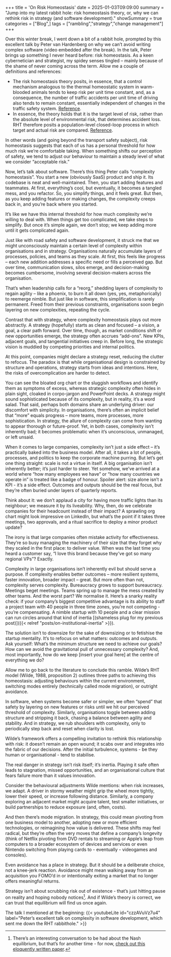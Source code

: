 +++
title = 'On Risk Homeostasis'
date = 2025-01-03T09:09:00
summary = "Jump into my latest rabbit hole: risk homeostasis theory, or, why we can rethink risk in strategy (and software development)."
showSummary = true
categories = ["Blog",]
tags = ["rambling","strategy","change management"]
+++

Over this winter break, I went down a bit of a rabbit hole, prompted by this excellent talk by Peter van Hardenberg on why we can’t avoid writing complex software (video embedded after the break). In the talk, Peter brings up something I never heard before: risk homeostasis. As a keen cybernetician and strategist, my spidey senses tingled – mainly because of the shame of never coming across the term. Allow me a couple of definitions and references:

- The risk homeostasis theory posits, in essence, that a control mechanism analogous to the thermal homeostatic system in warm-blooded animals tends to keep risk per unit time constant, and, as a consequence, the number of traffic accidents per unit time of driving also tends to remain constant, essentially independent of changes in the traffic safety system. [Reference](https://doi.org/10.1111/j.1539-6924.1986.tb00196.x).
- In essence, the theory holds that it is the target level of risk, rather than the absolute level of environmental risk, that determines accident loss. RHT therefore posits a population-level closed-loop process in which target and actual risk are compared. [Reference](https://www.sciencedirect.com/science/article/abs/pii/0925753596000070).

In other words (and going beyond the transport safety subject), risk homeostasis suggests that each of us has a personal threshold for how much risk we’re comfortable taking. When something shifts our perception of safety, we tend to adjust our behaviour to maintain a steady level of what we consider “acceptable risk.”

Now, let’s talk about software. There’s this thing Peter calls “complexity homeostasis”. You start a new (obviously SaaS) product and ship it. Its codebase is neat and well-maintained. Then, you start adding features and teammates. At first, everything’s cool, but eventually, it becomes a tangled mess, and you refactor. So, you simplify things, and it feels great. But then, as you keep adding features or making changes, the complexity creeps back in, and you’re back where you started.

It’s like we have this internal threshold for how much complexity we’re willing to deal with. When things get too complicated, we take steps to simplify. But once it’s simple again, we don’t stop; we keep adding more until it gets complicated again. 

Just like with road safety and software development, it struck me that we might unconsciously maintain a certain level of complexity within organisations and in strategy. Organisations naturally accumulate layers of processes, policies, and teams as they scale. At first, this feels like progress – each new addition addresses a specific need or fills a perceived gap. But over time, communication slows, silos emerge, and decision-making becomes cumbersome, involving several decision-makers across the organisation. 

That’s when leadership calls for a “reorg,” shedding layers of complexity to regain agility – like a phoenix, to burn it all down (yes, yes, metaphorically) to reemerge nimble. But just like in software, this simplification is rarely permanent. Freed from their previous constraints, organisations soon begin layering on new complexities, repeating the cycle.

Contrast that with strategy, where complexity homeostasis plays out more abstractly. A strategy (hopefully) starts as clean and focused – a vision, a goal, a clear path forward. Over time, though, as market conditions shift or new opportunities emerge, the strategy often accrues “add-ons”. New KPIs, adjacent goals, and tangential initiatives creep in. Before long, the strategic vision is muddied by competing priorities and internal politics. 

At this point, companies might declare a strategy reset, reducing the clutter to refocus. The paradox is that while organisational design is constrained by structure and operations, strategy starts from ideas and intentions. Here, the risks of overcomplication are harder to detect.

You can see the bloated org chart or the sluggish workflows and identify them as symptoms of excess, whereas strategic complexity often hides in plain sight, cloaked in corpo-jargon and PowerPoint decks. A strategy might sound sophisticated because of its complexity, but in reality, it’s a word salad.
That said, perhaps both domains share an underlying driver: our discomfort with simplicity. In organisations, there’s often an implicit belief that “more” equals progress – more teams, more processes, more sophistication. In strategy, the allure of complexity can come from wanting to appear thorough or future-proof. Yet, in both cases, complexity isn’t inherently bad; it becomes problematic when it’s unconscious, unmanaged, or left unsaid.

When it comes to large companies, complexity isn’t just a side effect – it’s practically baked into the business model. After all, it takes a lot of people, processes, and politics to keep the corporate machine purring. But let’s get one thing straight: scale is not a virtue in itself. A big organisation isn’t inherently better; it’s just harder to steer. Yet somehow, we’ve arrived at a world where “how many employees we have” or “how many countries we operate in” is treated like a badge of honour. Spoiler alert: size alone isn’t a KPI - it’s a side effect. Outcomes and outputs should be the real focus, but they’re often buried under layers of quarterly reports.

Think about it: we don’t applaud a city for having more traffic lights than its neighbour; we measure it by its liveability. Why, then, do we celebrate companies for their headcount instead of their impact? A sprawling org chart might look impressive on LinkedIn, but what’s the point if it takes three meetings, two approvals, and a ritual sacrifice to deploy a minor product update?

The irony is that large companies often mistake activity for effectiveness. They’re so busy managing the machinery of their size that they forget why they scaled in the first place: to deliver value. When was the last time you heard a customer say, “I love this brand because they’ve got so many regional VPs”? Exactly.

Complexity in large organisations isn’t inherently evil but should serve a purpose. If complexity enables better outcomes – more resilient systems, faster innovation, broader impact – great. But more often than not, complexity serves complexity. Bureaucracy grows to support bureaucracy. Meetings beget meetings. Teams spring up to manage the mess created by other teams. And the worst part? We normalise it.
Here’s a snarky reality check: if your company’s biggest competitive advantage is its ability to staff a project team with 40 people in three time zones, you’re not competing - you’re compensating. A nimble startup with 10 people and a clear mission can run circles around that kind of inertia [(shameless plug for my previous post)]({{< relref "posts/on-institutional-inertia" >}}). 

The solution isn’t to downsize for the sake of downsizing or to fetishise the startup mentality. It’s to refocus on what matters: outcomes and outputs. Ask yourself: What’s the minimum structure we need to achieve our goals? How can we avoid the gravitational pull of unnecessary complexity? And, most importantly, how do we keep [insert your goal here] at the centre of everything we do?

Allow me to go back to the literature to conclude this ramble. Wilde’s RHT model (Wilde, 1988, proposition 2) outlines three paths to achieving this homeostasis: adjusting behaviours within the current environment, switching modes entirely (technically called mode migration), or outright avoidance.

In software, when systems become safer or simpler, we often “spend” that safety by layering on new features or risks until we hit our perceived threshold of complexity. Similarly, organisations toggle between adding structure and stripping it back, chasing a balance between agility and stability. And in strategy, we rub shoulders with complexity, only to periodically step back and reset when clarity is lost.

Wilde’s framework offers a compelling invitation to rethink this relationship with risk: it doesn’t remain an open wound; it scabs over and integrates into the fabric of our decisions. After the initial turbulence, systems - be they human or organisational - tend to stabilise. 

The real danger in strategy isn’t risk itself; it’s inertia. Playing it safe often leads to stagnation, missed opportunities, and an organisational culture that fears failure more than it values innovation.

Consider the behavioural adjustments Wilde mentions: when risk increases, we adapt. A driver in stormy weather might grip the wheel more tightly, lower their speed, or increase following distance. Similarly, a company exploring an adjacent market might acquire talent, test smaller initiatives, or build partnerships to reduce exposure (and, often, costs).

And then there’s mode migration. In strategy, this could mean pivoting from one business model to another, adopting new or more efficient technologies, or reimagining how value is delivered. These shifts may feel radical, but they’re often the very moves that define a company’s longevity (think of Netflix pivoting from DVD rentals to streaming or Apple’s leap from computers to a broader ecosystem of devices and services or even Nintendo switching from playing cards to - eventually - videogames and consoles).

Even avoidance has a place in strategy. But it should be a deliberate choice, not a knee-jerk reaction. Avoidance might mean walking away from an acquisition you FOMO’d in or intentionally exiting a market that no longer offers meaningful returns. 

Strategy isn’t about scrubbing risk out of existence - that’s just hitting pause on reality and hoping nobody notices[^1]. And if Wilde’s theory is correct, we can trust that equilibrium will find us once again. 

The talk I mentioned at the beginning:
{{< youtubeLite id="czzAVuVz7u4" label="Peter’s excellent talk on complexity in software development, which sent me down the RHT rabbithole." >}}

[^1]: There’s an interesting conversation to be had about the Nash equilibrium, but that’s for another time - for now, [check out this eloquently written paper](https://pmc.ncbi.nlm.nih.gov/articles/PMC384684/).
